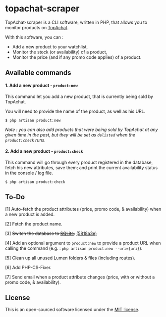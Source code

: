 # topachat-scraper

TopAchat-scraper is a CLI software, written in PHP, that allows you to monitor products on [TopAchat](https://www.topachat.com/accueil/index.php).

With this software, you can :

 - Add a new product to your watchlist,
 - Monitor the stock (or availability) of a product,
 - Monitor the price (and if any promo code applies) of a product.

## Available commands

#### 1. Add a new product - `product:new`

This command let you add a new product, that is currently being sold by TopAchat.

You will need to provide the name of the product, as well as his URL.

```shell script
$ php artisan product:new
```

*Note : you can also add products that were being sold by TopAchat at any given time in the past, but they will be set as `delisted` when the `product:check` runs.*

#### 2. Add a new product - `product:check`

This command will go through every product registered in the database, fetch his new attributes, save them; and print the current availability status in the console / log file.

```shell script
$ php artisan product:check
```

## To-Do

[1] Auto-fetch the product attributes (price, promo code, & availability) when a new product is added.

[2] Fetch the product name.

[3] ~~Switch the database to [SQLite](https://www.sqlite.org/).~~ [(5818a3e)](https://github.com/robiiinos/topachat-scraper/commit/5818a3e09df2315d033ef69af450e561006481ae)

[4] Add an optional argument to `product:new` to provide a product URL when calling the command (e.g. : `php artisan product:new --uri={uri}`).

[5] Clean up all unused Lumen folders & files (including routes).

[6] Add PHP-CS-Fixer.

[7] Send email when a product attribute changes (price, with or without a promo code, & availability).

## License

This is an open-sourced software licensed under the [MIT license](https://opensource.org/licenses/MIT).
